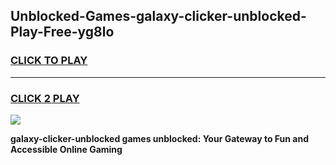 
## Unblocked-Games-galaxy-clicker-unblocked-Play-Free-yg8lo
<h3>
<a href="https://premium76.site?title=galaxy-clicker-unblocked&ref=19M">CLICK TO PLAY</a></h3>
<hr>

<h3>
<a href="https://premium76.site?title=galaxy-clicker-unblocked&ref=19M">CLICK 2 PLAY</a>
  
</h3>

<a href="https://premium76.site?title=galaxy-clicker-unblocked&ref=19M"><img src="https://clearcache.store/games.png"></a>


**galaxy-clicker-unblocked games unblocked: Your Gateway to Fun and Accessible Online Gaming**
